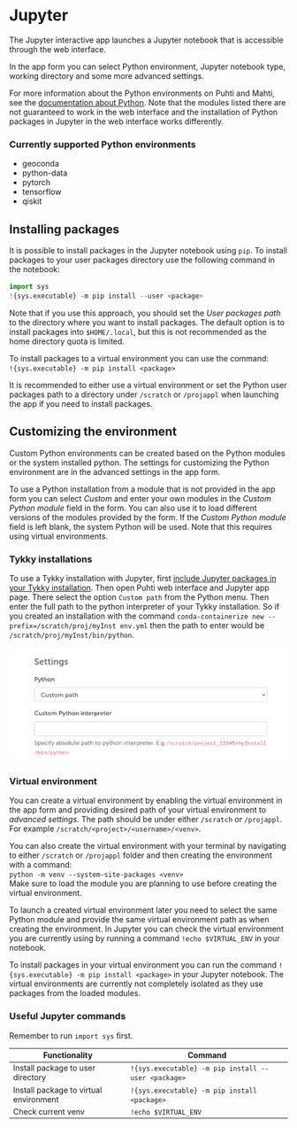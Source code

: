 # Jupyter
The Jupyter interactive app launches a Jupyter notebook that is accessible through the web interface.

In the app form you can select Python environment, Jupyter notebook type, working directory and some more advanced settings.

For more information about the Python environments on Puhti and Mahti, see the [documentation about Python](../../apps/python.md). Note that the modules listed there are not guaranteed to work in the web interface and the installation of Python packages in Jupyter in the web interface works differently.

### Currently supported Python environments
 - geoconda
 - python-data
 - pytorch
 - tensorflow
 - qiskit

## Installing packages
It is possible to install packages in the Jupyter notebook using `pip`.
To install packages to your user packages directory use the following command in the notebook:  

```python
import sys 
!{sys.executable} -m pip install --user <package>
```

Note that if you use this approach, you should set the *User packages path* to the directory where you want to install packages. The default option is to install packages into `$HOME/.local`, but this is not recommended as the home directory quota is limited.

To install packages to a virtual environment you can use the command:  
`!{sys.executable} -m pip install <package>`

It is recommended to either use a virtual environment or set the Python user packages path to a directory under `/scratch` or `/projappl` when launching the app if you need to install packages.

## Customizing the environment
Custom Python environments can be created based on the Python modules or the system installed python.
The settings for customizing the Python environment are in the advanced settings in the app form.

To use a Python installation from a module that is not provided in the app form you can select *Custom* and enter your own modules in the *Custom Python module* field in the form.
You can also use it to load different versions of the modules provided by the form.
If the *Custom Python module* field is left blank, the system Python will be used. Note that this requires using virtual environments.


### Tykky installations


To use a Tykky installation with Jupyter, first [include Jupyter packages in your Tykky installation](../containers/tykky.md#using-jupyter-with-a-tykky-installation). Then open Puhti web interface and Jupyter app page. There select the option `Custom path` from the Python menu. 
Then enter the full path to the python interpreter of your Tykky installation. So if you created an installation with the command
`conda-containerize new --prefix=/scratch/proj/myInst env.yml` then the path to enter would be `/scratch/proj/myInst/bin/python`.

![Custom path selected in the menu](../../img/tykky_selection_jupyter.png)

### Virtual environment

You can create a virtual environment by enabling the virtual environment in the app form and providing desired path of your virtual environment to *advanced settings*. The path should be under either `/scratch` or `/projappl`. For example `/scratch/<project>/<username>/<venv>`. 

You can also create the virtual environment with your terminal by navigating to either `/scratch` or `/projappl` folder and then creating the environment with a command:   
`python -m venv --system-site-packages <venv>`      
Make sure to load the module you are planning to use before creating the virtual environment.

To launch a created virtual environment later you need to select the same Python module and provide the same virtual environment path as when creating the environment. In Jupyter you can check the virtual environment you are currently using by running a command `!echo $VIRTUAL_ENV` in your notebook.

To install packages in your virtual environment you can run the command `!{sys.executable} -m pip install <package>` in your Jupyter notebook.
The virtual environments are currently not completely isolated as they use packages from the loaded modules.



### Useful Jupyter commands
Remember to run `import sys` first.

| Functionality    | Command |
| -------- | ------- |
| Install package to user directory  | `!{sys.executable} -m pip install --user <package>`    |
| Install package to virtual environment | `!{sys.executable} -m pip install <package>`     |
| Check current venv    | `!echo $VIRTUAL_ENV`    |
